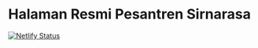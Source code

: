 # Halaman Resmi Pesantren Sirnarasa

[![Netlify Status](https://api.netlify.com/api/v1/badges/a534a72f-8c79-4b92-a281-572714df1516/deploy-status)](https://app.netlify.com/sites/sirnarasa/deploys)